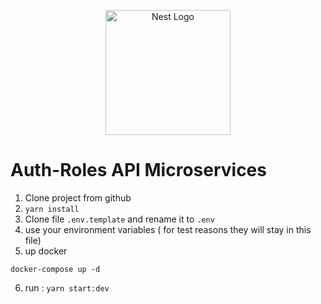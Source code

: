 <p align="center">
  <a href="http://nestjs.com/" target="blank"><img src="https://nestjs.com/img/logo-small.svg" width="200" alt="Nest Logo" /></a>
</p>


# Auth-Roles API Microservices

1. Clone project from github
2. ```yarn install```
3. Clone file ```.env.template``` and rename it to ```.env```
4. use your environment variables ( for test reasons they will stay in this file)
5. up docker
```
docker-compose up -d
```
6. run : ```yarn start:dev```






